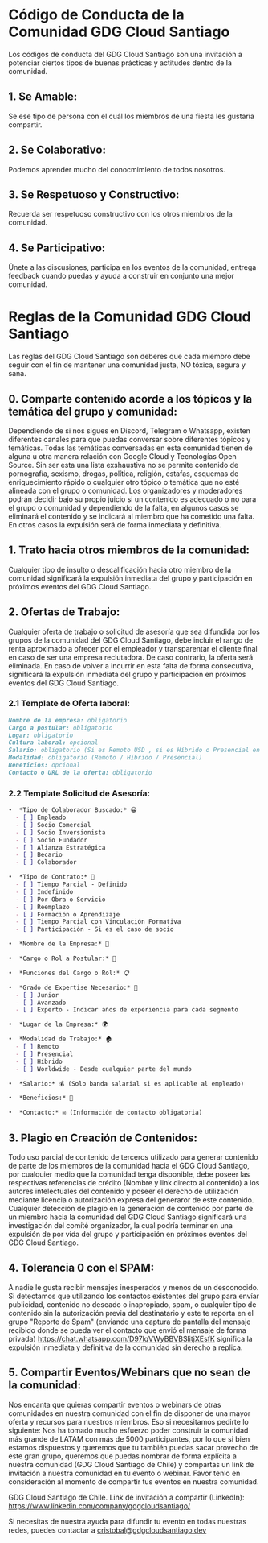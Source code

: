 # Código de Conducta de la Comunidad GDG Cloud Santiago

Los códigos de conducta del GDG Cloud Santiago son una invitación a potenciar ciertos tipos de buenas prácticas y actitudes dentro de la comunidad.

## 1. Se Amable:

Se ese tipo de persona con el cuál los miembros de una fiesta les gustaría compartir.

## 2. Se Colaborativo:

Podemos aprender mucho del conocmimiento de todos nosotros.

## 3. Se Respetuoso y Constructivo:

Recuerda ser respetuoso constructivo con los otros miembros de la comunidad.

## 4. Se Participativo:

Únete a las discusiones, participa en los eventos de la comunidad, entrega feedback cuando puedas y ayuda a construir en conjunto una mejor comunidad.

# Reglas de la Comunidad GDG Cloud Santiago

Las reglas del GDG Cloud Santiago son deberes que cada miembro debe seguir con el fin de mantener una comunidad justa, NO tóxica, segura y sana.

## 0. Comparte contenido acorde a los tópicos y la temática del grupo y comunidad:
Dependiendo de si nos sigues en Discord, Telegram o Whatsapp, existen diferentes canales para que puedas conversar sobre diferentes tópicos y temáticas.
Todas las temáticas conversadas en esta comunidad tienen de alguna u otra manera relación con Google Cloud y Tecnologías Open Source.
Sin ser esta una lista exshaustiva no se permite contenido de pornografía, sexismo, drogas, política, religión, estafas, esquemas de enriquecimiento rápido o cualquier otro tópico o temática que no esté alineada con el grupo o comunidad.
Los organizadores y moderadores podrán decidir bajo su propio juicio si un contenido es adecuado o no para el grupo o comunidad y dependiendo de la falta, en algunos casos se eliminará el contenido y se indicará al miembro que ha cometido una falta. En otros casos la expulsión será de forma inmediata y definitiva.

## 1. Trato hacia otros miembros de la comunidad:

Cualquier tipo de insulto o descalificación hacia otro miembro de la comunidad significará la expulsión inmediata del grupo y participación en próximos eventos del GDG Cloud Santiago.

## 2. Ofertas de Trabajo:

Cualquier oferta de trabajo  o solicitud de asesoría que sea difundida por los grupos de la comunidad del GDG Cloud Santiago, debe incluir el rango de renta aproximado a ofrecer por el empleador y transparentar el cliente final en caso de ser una empresa reclutadora. De caso contrario, la oferta será eliminada. En caso de volver a incurrir en esta falta de forma consecutiva, significará la expulsión inmediata del grupo y participación en próximos eventos del GDG Cloud Santiago. 

### 2.1 Template de Oferta laboral:

```markdown 
Nombre de la empresa: obligatorio
Cargo a postular: obligatorio
Lugar: obligatorio
Cultura laboral: opcional
Salario: obligatorio (Si es Remoto USD , si es Híbrido o Presencial en Moneda Local)
Modalidad: obligatorio (Remoto / Híbrido / Presencial)
Beneficios: opcional
Contacto o URL de la oferta: obligatorio
```

### 2.2 Template Solicitud de Asesoría:

```markdown
•⁠  ⁠*Tipo de Colaborador Buscado:* 😀
  - [ ] Empleado
  - [ ] Socio Comercial
  - [ ] Socio Inversionista
  - [ ] Socio Fundador
  - [ ] Alianza Estratégica
  - [ ] Becario
  - [ ] Colaborador

•⁠  ⁠*Tipo de Contrato:* 📅
  - [ ] Tiempo Parcial - Definido
  - [ ] Indefinido
  - [ ] Por Obra o Servicio
  - [ ] Reemplazo
  - [ ] Formación o Aprendizaje
  - [ ] Tiempo Parcial con Vinculación Formativa
  - [ ] Participación - Si es el caso de socio

•⁠  ⁠*Nombre de la Empresa:* 🏢

•⁠  ⁠*Cargo o Rol a Postular:* 👤

•⁠  ⁠*Funciones del Cargo o Rol:* 📋

•⁠  ⁠*Grado de Expertise Necesario:* 🌱
  - [ ] Junior
  - [ ] Avanzado
  - [ ] Experto - Indicar años de experiencia para cada segmento

•⁠  ⁠*Lugar de la Empresa:* 🌍

•⁠  ⁠*Modalidad de Trabajo:* 🏠
  - [ ] Remoto
  - [ ] Presencial
  - [ ] Híbrido
  - [ ] Worldwide - Desde cualquier parte del mundo

•⁠  ⁠*Salario:* 💰 (Solo banda salarial si es aplicable al empleado)

•⁠  ⁠*Beneficios:* 🎁

•⁠  ⁠*Contacto:* ✉️ (Información de contacto obligatoria)
```

## 3. Plagio en Creación de Contenidos:

Todo uso parcial de contenido de terceros utilizado para generar contenido de parte de los miembros de la comunidad hacia el GDG Cloud Santiago, por cualquier medio que la comunidad tenga disponible, debe poseer las respectivas referencias de crédito (Nombre y link directo al contenido) a los autores intelectuales del contenido y poseer el derecho de utilización mediante licencia o autorización expresa del generaror de este contenido.
Cualquier detección de plagio en la generación de contenido por parte de un miembro hacia la comunidad del GDG Cloud Santiago significará una investigación del comíté organizador, la cual podría terminar en una expulsión de por vida del grupo y participación en próximos eventos del GDG Cloud Santiago.

## 4. Tolerancia 0 con el SPAM:

A nadie le gusta recibir mensajes inesperados y menos de un desconocido. Si detectamos que utilizando los contactos existentes del grupo para envíar publicidad, contenido no deseado o inapropiado, spam, o cualquier tipo de contenido sin la autorización previa del destinatario y este te reporta en el grupo "Reporte de Spam" (enviando una captura de pantalla del mensaje recibido donde se pueda ver el contacto que envió el mensaje de forma privada) https://chat.whatsapp.com/D97lqVWyBBVBSlitjXEsfK significa la expulsión inmediata y definitiva de la comunidad sin derecho a replica.

## 5. Compartir Eventos/Webinars que no sean de la comunidad:

Nos encanta que quieras compartir eventos o webinars de otras comunidades en nuestra comunidad con el fin de disponer de una mayor oferta y recursos para nuestros miembros.
Eso si necesitamos pedirte lo siguiente:
Nos ha tomado mucho esfuerzo poder construir la comunidad más grande de LATAM con más de 5000 participantes, por lo que si bien estamos dispuestos y queremos que tu también puedas sacar provecho de este gran grupo, queremos que puedas nombrar de forma explícita a nuestra comunidad (GDG Cloud Santiago de Chile) y compartas un link de invitación a nuestra comunidad en tu evento o webinar. Favor tenlo en consideración al momento de compartir tus eventos en nuestra comunidad.

GDG Cloud Santiago de Chile.
Link de invitación a compartir (LinkedIn): https://www.linkedin.com/company/gdgcloudsantiago/

Si necesitas de nuestra ayuda para difundir tu evento en todas nuestras redes, puedes contactar a cristobal@gdgcloudsantiago.dev
